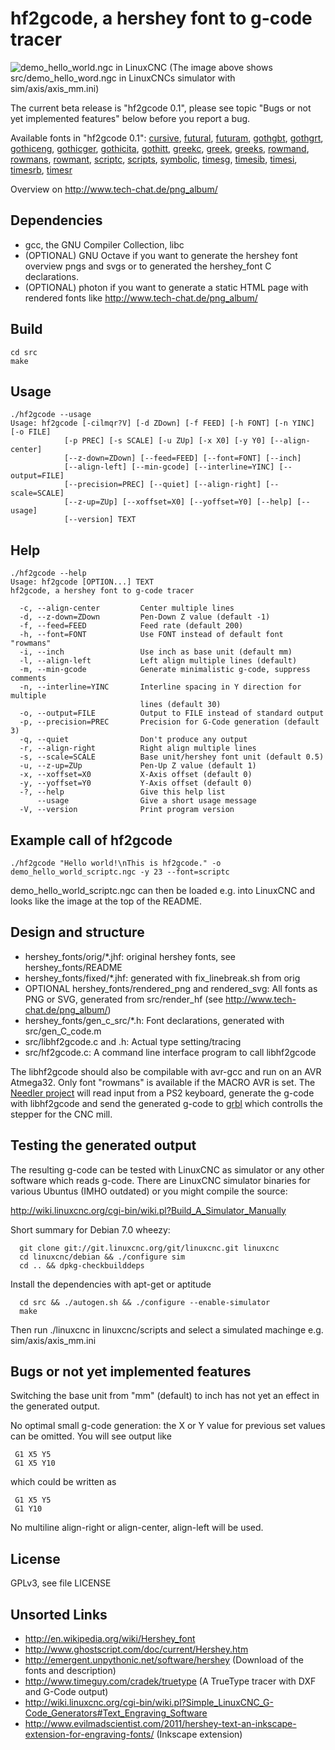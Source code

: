 hf2gcode, a hershey font to g-code tracer
=========================================
![demo_hello_world.ngc in LinuxCNC](http://tech-chat.de/images/demo_hello_world.png)
(The image above shows src/demo_hello_word.ngc in LinuxCNCs simulator with sim/axis/axis_mm.ini)

The current beta release is "hf2gcode 0.1",
please see topic "Bugs or not yet implemented features" below before you report a bug.

Available fonts in "hf2gcode 0.1":
[cursive](http://www.tech-chat.de/hf/cursive.svg),
[futural](http://www.tech-chat.de/hf/futural.svg),
[futuram](http://www.tech-chat.de/hf/futuram.svg),
[gothgbt](http://www.tech-chat.de/hf/gothgbt.svg),
[gothgrt](http://www.tech-chat.de/hf/gothgrt.svg),
[gothiceng](http://www.tech-chat.de/hf/gothiceng.svg),
[gothicger](http://www.tech-chat.de/hf/gothicger.svg),
[gothicita](http://www.tech-chat.de/hf/gothicita.svg),
[gothitt](http://www.tech-chat.de/hf/gothitt.svg),
[greekc](http://www.tech-chat.de/hf/greekc.svg),
[greek](http://www.tech-chat.de/hf/greek.svg),
[greeks](http://www.tech-chat.de/hf/greeks.svg),
[rowmand](http://www.tech-chat.de/hf/rowmand.svg),
[rowmans](http://www.tech-chat.de/hf/rowmans.svg),
[rowmant](http://www.tech-chat.de/hf/rowmant.svg),
[scriptc](http://www.tech-chat.de/hf/scriptc.svg),
[scripts](http://www.tech-chat.de/hf/scripts.svg),
[symbolic](http://www.tech-chat.de/hf/symbolic.svg),
[timesg](http://www.tech-chat.de/hf/timesg.svg),
[timesib](http://www.tech-chat.de/hf/timesib.svg),
[timesi](http://www.tech-chat.de/hf/timesi.svg),
[timesrb](http://www.tech-chat.de/hf/timesrb.svg),
[timesr](http://www.tech-chat.de/hf/timesr.svg)

Overview on http://www.tech-chat.de/png_album/

Dependencies
------------
*  gcc, the GNU Compiler Collection, libc
*  (OPTIONAL) GNU Octave if you want to generate the hershey font overview pngs and svgs or to generated the hershey_font C declarations.
*  (OPTIONAL) photon if you want to generate a static HTML page with rendered fonts like http://www.tech-chat.de/png_album/

Build
-----
    cd src
    make

Usage
-----
    ./hf2gcode --usage
    Usage: hf2gcode [-cilmqr?V] [-d ZDown] [-f FEED] [-h FONT] [-n YINC] [-o FILE]
                [-p PREC] [-s SCALE] [-u ZUp] [-x X0] [-y Y0] [--align-center]
                [--z-down=ZDown] [--feed=FEED] [--font=FONT] [--inch]
                [--align-left] [--min-gcode] [--interline=YINC] [--output=FILE]
                [--precision=PREC] [--quiet] [--align-right] [--scale=SCALE]
                [--z-up=ZUp] [--xoffset=X0] [--yoffset=Y0] [--help] [--usage]
                [--version] TEXT

Help
----
    ./hf2gcode --help
    Usage: hf2gcode [OPTION...] TEXT
    hf2gcode, a hershey font to g-code tracer

      -c, --align-center         Center multiple lines
      -d, --z-down=ZDown         Pen-Down Z value (default -1)
      -f, --feed=FEED            Feed rate (default 200)
      -h, --font=FONT            Use FONT instead of default font "rowmans"
      -i, --inch                 Use inch as base unit (default mm)
      -l, --align-left           Left align multiple lines (default)
      -m, --min-gcode            Generate minimalistic g-code, suppress comments
      -n, --interline=YINC       Interline spacing in Y direction for multiple
                                 lines (default 30)
      -o, --output=FILE          Output to FILE instead of standard output
      -p, --precision=PREC       Precision for G-Code generation (default 3)
      -q, --quiet                Don't produce any output
      -r, --align-right          Right align multiple lines
      -s, --scale=SCALE          Base unit/hershey font unit (default 0.5)
      -u, --z-up=ZUp             Pen-Up Z value (default 1)
      -x, --xoffset=X0           X-Axis offset (default 0)
      -y, --yoffset=Y0           Y-Axis offset (default 0)
      -?, --help                 Give this help list
          --usage                Give a short usage message
      -V, --version              Print program version

Example call of hf2gcode
------------------------
    ./hf2gcode "Hello world!\nThis is hf2gcode." -o demo_hello_world_scriptc.ngc -y 23 --font=scriptc
    
demo_hello_world_scriptc.ngc can then be loaded e.g. into LinuxCNC and looks like the image at the top of the README.

Design and structure
--------------------
*  hershey_fonts/orig/*.jhf: original hershey fonts, see hershey_fonts/README
*  hershey_fonts/fixed/*.jhf: generated with fix_linebreak.sh from orig
*  OPTIONAL hershey_fonts/rendered_png and rendered_svg: All fonts as PNG or SVG, generated from src/render_hf (see http://www.tech-chat.de/png_album/)
*  hershey_fonts/gen_c_src/*.h: Font declarations, generated with src/gen_C_code.m
*  src/libhf2gcode.c and .h: Actual type setting/tracing
*  src/hf2gcode.c: A command line interface program to call libhf2gcode

The libhf2gcode should also be compilable with avr-gcc and run on an AVR Atmega32. Only font "rowmans" is available if
the MACRO AVR is set. The [Needler project](https://github.com/Andy1978/needler) will read input from a PS2 keyboard,
generate the g-code with libhf2gcode and send the generated g-code to [grbl](https://github.com/grbl/grbl)
which controlls the stepper for the CNC mill.

Testing the generated output
----------------------------

The resulting g-code can be tested with LinuxCNC as simulator or any other software which reads g-code.
There are LinuxCNC simulator binaries for various Ubuntus (IMHO outdated) or you might compile the source:

http://wiki.linuxcnc.org/cgi-bin/wiki.pl?Build_A_Simulator_Manually

Short summary for Debian 7.0 wheezy:

      git clone git://git.linuxcnc.org/git/linuxcnc.git linuxcnc
      cd linuxcnc/debian && ./configure sim
      cd .. && dpkg-checkbuilddeps

Install the dependencies with apt-get or aptitude

      cd src && ./autogen.sh && ./configure --enable-simulator
      make

Then run ./linuxcnc in linuxcnc/scripts and select a simulated machinge e.g. sim/axis/axis_mm.ini

Bugs or not yet implemented features
------------------------------------

Switching the base unit from "mm" (default) to inch has not yet an effect in the generated output.

No optimal small g-code generation: the X or Y value for previous set values can be omitted. You will see output like

     G1 X5 Y5
     G1 X5 Y10
which could be written as

     G1 X5 Y5
     G1 Y10

No multiline align-right or align-center, align-left will be used.

License
-------
GPLv3, see file LICENSE

Unsorted Links
--------------
*  http://en.wikipedia.org/wiki/Hershey_font
*  http://www.ghostscript.com/doc/current/Hershey.htm
*  http://emergent.unpythonic.net/software/hershey (Download of the fonts and description)
*  http://www.timeguy.com/cradek/truetype (A TrueType tracer with DXF and G-Code output)
*  http://wiki.linuxcnc.org/cgi-bin/wiki.pl?Simple_LinuxCNC_G-Code_Generators#Text_Engraving_Software
*  http://www.evilmadscientist.com/2011/hershey-text-an-inkscape-extension-for-engraving-fonts/ (Inkscape extension)
